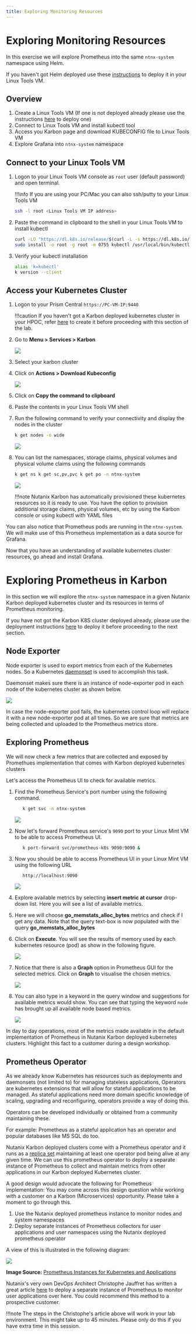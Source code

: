 ```yaml
---
title: Exploring Monitoring Resources
---
```


# Exploring Monitoring Resources

In this exercise we will explore Prometheus into the same ``ntnx-system`` namespace using Helm. 

If you haven't got Helm deployed use these [instructions](../appendix/helm.md) to deploy it in your Linux Tools VM.
## Overview 

1.  Create a Linux Tools VM (If one is not deployed already please use the instructions [here](../appendix/linux_tools_vm.md) to deploy one)
2.  Connect to Linux Tools VM and install kubectl tool
3.  Access you Karbon page and download KUBECONFIG file to Linux Tools VM
4.  Explore Grafana into ``ntnx-system`` namespace
## Connect to your Linux Tools VM 

1.  Logon to your Linux Tools VM console as ``root`` user (default password) and open terminal.

    !!!info
           If you are using your PC/Mac you can also ssh/putty to your Linux Tools VM

    ```bash
    ssh -l root <Linux Tools VM IP address>
    ```

2.  Paste the command in clipboard to the shell in your Linux Tools VM to install kubectl

    ```bash
    curl -LO "https://dl.k8s.io/release/$(curl -L -s https://dl.k8s.io/release/stable.txt)/bin/linux/amd64/kubectl"
    sudo install -o root -g root -m 0755 kubectl /usr/local/bin/kubectl
    ```

3.  Verify your kubectl installation

    ```bash
    alias 'k=kubectl' 
    k version --client
    ```

## Access your Kubernetes Cluster

1.  Logon to your Prism Central ``https://PC-VM-IP:9440``

    !!!caution
              If you haven't got a Karbon deployed kubernetes cluster in your HPOC, refer [here](../appendix/create_kube.md) to create it before proceeding with this section of the lab.

2.  Go to **Menu > Services > Karbon**

    ![](images/choosekarbon.png)

3.  Select your karbon cluster

4.  Click on **Actions > Download Kubeconfig**

    ![](images/selectcluster.png)

5.  Click on **Copy the command to clipboard**

6.  Paste the contents in your Linux Tools VM shell

7.  Run the following command to verify your connectivity and display
    the nodes in the cluster

    ```bash
    k get nodes -o wide
    ```

    ![](images/nodelist.png)

8.  You can list the namespaces, storage claims, physical volumes and
    physical volume claims using the following commands

    ```bash
    k get ns k get sc,pv,pvc k get po -n ntnx-system
    ```

    ![](images/klistresources.png)

    !!!note 
            Nutanix Karbon has automatically provisioned these kubernetes
            resources so it is ready to use. You have the option to provision
            additional storage claims, physical volumes, etc by using the Karbon
            console or using kubectl with YAML files

You can also notice that Prometheus pods are running in the ``ntnx-system``. We will make use of this Prometheus implementation as a data source for Grafana.

Now that you have an understanding of available kubernetes cluster resources, go ahead and install Grafana.
# Exploring Prometheus in Karbon

In this section we will explore the `ntnx-system` namespace in a given
Nutanix Karbon deployed kubernetes cluster and its resources in terms of
Prometheus monitoring.

If you have not got the Karbon K8S cluster deployed already, please use the deployment instructions [here](../appendix/create_kube.md) to deploy it before proceeding to the next section.

## Node Exporter 

Node exporter is used to export metrics from each of the Kubernetes
nodes. So a Kubernetes
[daemonset](https://kubernetes.io/docs/concepts/workloads/controllers/daemonset/) is used to accomplish this task.

Daemonset makes sure there is an instance of node-exporter pod in each node of the kubernetes cluster as shown below.

![](images/node-exporter-daemonset.png)

In case the node-exporter pod fails, the kubernetes control loop will
replace it with a new node-exporter pod at all times. So we are sure
that metrics are being collected and uploaded to the Prometheus metrics
store.

## Exploring Prometheus

We will now check a few metrics that are collected and exposed by
Promethues implementation that comes with Karbon deployed kubernetes
clusters

Let's access the Prometheus UI to check for available metrics.

1.  Find the Prometheus Service's port number using the following
    command.

    ```bash
       k get svc -n ntnx-system
    ```

    ![](images/prom-svc-port.png)

2.  Now let's forward Prometheus service's `9090` port to your Linux
    Mint VM to be able to access Prometheus UI.

    ```bash
       k port-forward svc/prometheus-k8s 9090:9090 &
    ```

3.  Now you should be able to access Prometheus UI in your Linux Mint VM
    using the following URL

    ```url
       http://localhost:9090
    ```

    ![](images/prom-splash.png)

4.  Explore available metrics by selecting **insert metric at cursor**
    drop-down list. Here you will see a list of available metrics.

5.  Here we will choose **go_memstats_alloc_bytes** metrics and check if
    I get any data. Note that the query text-box is now populated with
    the query **go_memstats_alloc_bytes**

6.  Click on **Execute**. You will see the results of memory used by
    each kubernetes resource (pod) as show in the following figure.

    ![](images/prom-query.png)

7.  Notice that there is also a **Graph** option in Prometheus GUI for
    the selected metrics. Click on **Graph** to visualise the chosen
    metrics.

    ![](images/prom-graph.png)

8.  You can also type in a keyword in the query window and suggestions
    for available metrics would show. You can see that typing the
    keyword `node` has brought up all available node based metrics.

    ![](images/prom-nodes-search.png)

In day to day operations, most of the metrics made available in the
default implementation of Prometheus in Nutanix Karbon deployed
kubernetes clusters. Highlight this fact to a customer during a design
workshop.

## Prometheus Operator 

As we already know Kubernetes has resources such as deployments and
daemonsets (not limited to) for managing stateless applications,
Operators are kubernetes extensions that will allow for stateful
applications to be managed. As stateful applications need more domain
specific knowledge of scaling, upgrading and reconfiguring, operators
provide a way of doing this.

Operators can be developed individually or obtained from a community
maintaining these.

For example: Prometheus as a stateful application has an operator and
popular databases like MS SQL do too.

Nutanix Karbon deployed clusters come with a Prometheus operator and it
runs as a [replica set](https://kubernetes.io/docs/concepts/workloads/controllers/replicaset/) maintaining at least one operator pod being alive at any given time. We can use this prometheus operator to deploy a separate instance of Prometheus to collect and maintain metrics from other applications in our Karbon deployed Kubernetes cluster.

A good design would advocate the following for Prometheus implementation: You may come across this design question while working with a customer on a Karbon (Microservices) opportunity. Please take a moment to go through this.

1.  Use the Nutanix deployed prometheus instance to monitor nodes and
    system namespaces
2.  Deploy separate instances of Prometheus collectors for user
    applications and user namespaces using the Nutanix deployed
    prometheus operator

A view of this is illustrated in the following diagram:

![](images/prom-instance-design.png)

**Image Source:**
[Prometheus Instances for Kubernetes and Applications](https://miro.medium.com/max/700/1*PK2FdiI5mwLTTOgik0BaJg.png)

Nutanix's very own DevOps Architect Christophe Jauffret has written a
great article [here](https://medium.com/@christophe_99995/applications-metrics-monitoring-on-nutanix-karbon-c1d1158ebcfc) to deploy a separate instance of Prometheus to monitor user applications over here. You could recommend this method to a prospective customer.

!!!note
        The steps in the Christophe's article above will work in your lab
        environment. This might take up to 45 minutes. Please only do this if
        you have extra time in this session.
